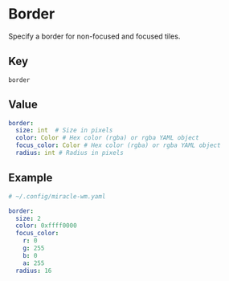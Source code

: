 # Border
Specify a border for non-focused and focused tiles.

## Key
```
border
```

## Value
```yaml
border:
  size: int  # Size in pixels
  color: Color # Hex color (rgba) or rgba YAML object
  focus_color: Color # Hex color (rgba) or rgba YAML object
  radius: int # Radius in pixels
```

## Example
```yaml
# ~/.config/miracle-wm.yaml

border:
  size: 2
  color: 0xffff0000
  focus_color:
    r: 0
    g: 255
    b: 0
    a: 255
  radius: 16
```
